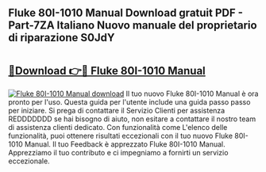 ## Fluke 80I-1010 Manual Download gratuit PDF - Part-7ZA Italiano Nuovo manuale del proprietario di riparazione S0JdY

# <h2><a href="http://dfgjg7.blite.top/?on=Fluke+80I-1010+Manual">🔗Download 👉🔴 Fluke 80I-1010 Manual</a></h2>

[![Fluke 80I-1010 Manual download](https://i.imgur.com/lujVjoI.png)](http://dfgjg7.blite.top/?on=Fluke+80I-1010+Manual)
Il tuo nuovo Fluke 80I-1010 Manual è ora pronto per l'uso. Questa guida per l'utente include una guida passo passo per iniziare. Si prega di contattare il Servizio Clienti per assistenza REDDDDDDD se hai bisogno di aiuto, non esitare a contattare il nostro team di assistenza clienti dedicato. Con funzionalità come L'elenco delle funzionalità, puoi ottenere risultati eccezionali con il tuo nuovo Fluke 80I-1010 Manual. Il tuo Feedback è apprezzato Fluke 80I-1010 Manual. Apprezziamo il tuo contributo e ci impegniamo a fornirti un servizio eccezionale.

